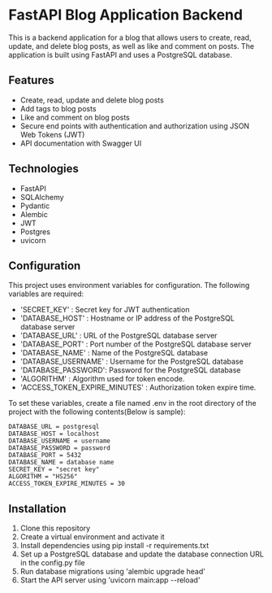 # FastAPI Blog Application Backend
This is a backend application for a blog that allows users to create, read, update, and delete blog posts, as well as like and comment on posts. The application is built using FastAPI and uses a PostgreSQL database.
## Features
* Create, read, update and delete blog posts
* Add tags to blog posts
* Like and comment on blog posts
* Secure end points with authentication and authorization using JSON Web Tokens (JWT)
* API documentation with Swagger UI
## Technologies
* FastAPI
* SQLAlchemy
* Pydantic
* Alembic
* JWT
* Postgres
* uvicorn
## Configuration
This project uses environment variables for configuration. The following variables are required:

* 'SECRET_KEY' : Secret key for JWT authentication
* 'DATABASE_HOST' : Hostname or IP address of the PostgreSQL database server
* 'DATABASE_URL' : URL of the PostgreSQL database server
* 'DATABASE_PORT' : Port number of the PostgreSQL database server
* 'DATABASE_NAME' : Name of the PostgreSQL database
* 'DATABASE_USERNAME' : Username for the PostgreSQL database
* 'DATABASE_PASSWORD': Password for the PostgreSQL database
* 'ALGORITHM' : Algorithm used for token encode.
* 'ACCESS_TOKEN_EXPIRE_MINUTES' : Authorization token expire time.

To set these variables, create a file named .env in the root directory of the project with the following contents(Below is sample):
```
DATABASE_URL = postgresql
DATABASE_HOST = localhost
DATABASE_USERNAME = username
DATABASE_PASSWORD = password
DATABASE_PORT = 5432
DATABASE_NAME = database name
SECRET_KEY = "secret key"
ALGORITHM = "HS256"
ACCESS_TOKEN_EXPIRE_MINUTES = 30
```
## Installation
1. Clone this repository
2. Create a virtual environment and activate it
3. Install dependencies using pip install -r requirements.txt
4. Set up a PostgreSQL database and update the database connection URL in the config.py file
5. Run database migrations using 'alembic upgrade head'
6. Start the API server using 'uvicorn main:app --reload'
